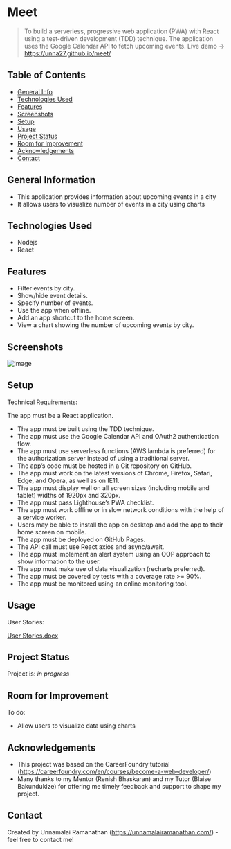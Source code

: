 # Meet
> To build a serverless, progressive web application (PWA) with React using a test-driven development (TDD) technique. The application uses the Google Calendar API to fetch upcoming events.
> Live demo  -> https://unna27.github.io/meet/

## Table of Contents
* [General Info](#general-information)
* [Technologies Used](#technologies-used)
* [Features](#features)
* [Screenshots](#screenshots)
* [Setup](#setup)
* [Usage](#usage)
* [Project Status](#project-status)
* [Room for Improvement](#room-for-improvement)
* [Acknowledgements](#acknowledgements)
* [Contact](#contact)


## General Information
- This application provides information about upcoming events in a city
- It allows users to visualize number of events in a city using charts


## Technologies Used
- Nodejs
- React


## Features
* Filter events by city.
* Show/hide event details.
* Specify number of events.
* Use the app when offline.
* Add an app shortcut to the home screen.
* View a chart showing the number of upcoming events by city.


## Screenshots
![image](https://user-images.githubusercontent.com/58221568/152508889-492f1102-bc10-463a-a55c-166e9e76619a.png)


## Setup

Technical Requirements:

The app must be a React application.
- The app must be built using the TDD technique.
- The app must use the Google Calendar API and OAuth2 authentication flow.
- The app must use serverless functions (AWS lambda is preferred) for the authorization server
instead of using a traditional server.
- The app’s code must be hosted in a Git repository on GitHub.
- The app must work on the latest versions of Chrome, Firefox, Safari, Edge, and Opera, as well
as on IE11.
- The app must display well on all screen sizes (including mobile and tablet) widths of 1920px
and 320px.
- The app must pass Lighthouse’s PWA checklist.
- The app must work offline or in slow network conditions with the help of a service worker.
- Users may be able to install the app on desktop and add the app to their home screen on
mobile.
- The app must be deployed on GitHub Pages.
- The API call must use React axios and async/await.
- The app must implement an alert system using an OOP approach to show information to the
user.
- The app must make use of data visualization (recharts preferred).
- The app must be covered by tests with a coverage rate >= 90%.
- The app must be monitored using an online monitoring tool.


## Usage
User Stories:

[User Stories.docx](https://github.com/Unna27/meet/files/7802733/User.Stories.docx)


## Project Status
Project is: _in progress_


## Room for Improvement

To do:
- Allow users to visualize data using charts


## Acknowledgements
- This project was based on the CareerFoundry tutorial (https://careerfoundry.com/en/courses/become-a-web-developer/)
- Many thanks to my Mentor (Renish Bhaskaran) and my Tutor (Blaise Bakundukize) for offering me timely feedback and support to shape my project.


## Contact
Created by Unnamalai Ramanathan (https://unnamalairamanathan.com/) - feel free to contact me!

